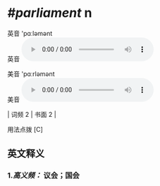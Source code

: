# ***\#parliament*** n
英音 'pɑːləmənt  
英音
<audio src="./media/parliament-B.aac" controls="controls"></audio>

美音 'pɑːrləmənt  
美音
<audio src="./media/parliament.aac" controls="controls"></audio>



| 词频 2 | 书面 2 |  

用法点拨  [C]

英文释义
---
### 1.*高义频：* **议会；国会**  


